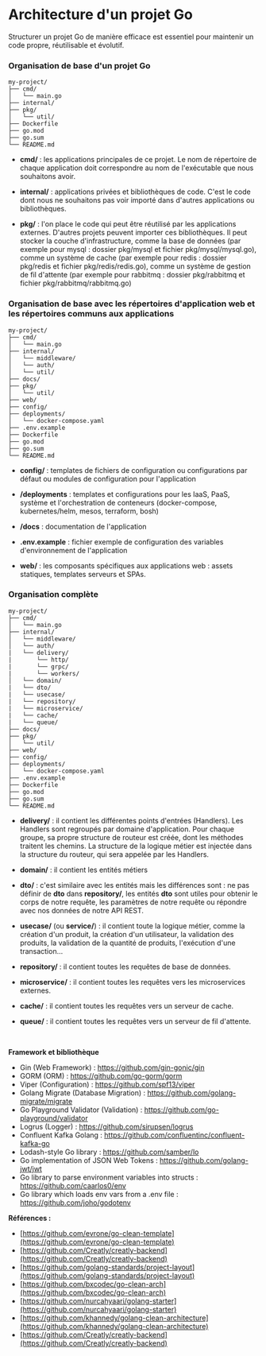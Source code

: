 # Architecture d'un projet Go

Structurer un projet Go de manière efficace est essentiel pour maintenir un code propre, réutilisable et évolutif.

### Organisation de base d'un projet Go

```
my-project/
├── cmd/
│   └── main.go
├── internal/
├── pkg/
│   └── util/
├── Dockerfile
├── go.mod
├── go.sum
└── README.md
```

- **cmd/** : les applications principales de ce projet. Le nom de répertoire de chaque application doit correspondre au nom de l'exécutable que nous souhaitons avoir.

- **internal/** : applications privées et bibliothèques de code. C'est le code dont nous ne souhaitons pas voir importé dans d'autres applications ou bibliothèques.

- **pkg/** : l'on place le code qui peut être réutilisé par les applications externes. D'autres projets peuvent importer ces bibliothèques.
Il peut stocker la couche d'infrastructure, comme la base de données (par exemple pour mysql : dossier pkg/mysql et 
fichier pkg/mysql/mysql.go), comme un système de cache (par exemple pour redis : dossier pkg/redis et 
fichier pkg/redis/redis.go), comme un système de gestion de fil d'attente (par exemple pour rabbitmq : dossier pkg/rabbitmq 
et fichier pkg/rabbitmq/rabbitmq.go)

### Organisation de base avec les répertoires d'application web et les répertoires communs aux applications

```
my-project/
├── cmd/
│   └── main.go
├── internal/
│   └── middleware/
│   └── auth/
│   └── util/
├── docs/
├── pkg/
│   └── util/
├── web/
├── config/
├── deployments/
│   └── docker-compose.yaml
├── .env.example
├── Dockerfile
├── go.mod
├── go.sum
└── README.md
```

- **config/** : templates de fichiers de configuration ou configurations par défaut ou modules de configuration pour l'application

- **/deployments** : templates et configurations pour les IaaS, PaaS, système et l'orchestration de conteneurs (docker-compose, kubernetes/helm, mesos, terraform, bosh)

- **/docs** : documentation de l'application

- **.env.example** : fichier exemple de configuration des variables d'environnement de l'application

- **web/** : les composants spécifiques aux applications web : assets statiques, templates serveurs et SPAs.

### Organisation complète

```
my-project/
├── cmd/
│   └── main.go
├── internal/
│   └── middleware/
│   └── auth/
|   └── delivery/
|       └── http/
|       └── grpc/
|       └── workers/
│   └── domain/
|   └── dto/
|   └── usecase/
|   └── repository/
|   └── microservice/
|   └── cache/
|   └── queue/
├── docs/
├── pkg/
│   └── util/
├── web/
├── config/
├── deployments/
│   └── docker-compose.yaml
├── .env.example
├── Dockerfile
├── go.mod
├── go.sum
└── README.md
```

- **delivery/** : il contient les différentes points d'entrées (Handlers). Les Handlers sont regroupés par domaine d'application.
Pour chaque groupe, sa propre structure de routeur est créée, dont les méthodes traitent les chemins.
La structure de la logique métier est injectée dans la structure du routeur, qui sera appelée par les Handlers.

- **domain/** : il contient les entités métiers

- **dto/** : c'est similaire avec les entités mais les différences sont : ne pas définir de **dto** dans **repository/**, les entités **dto** 
sont utiles pour obtenir le corps de notre requête, les paramètres de notre requête ou répondre avec nos données de notre API REST.

- **usecase/** (ou **service/**) : il contient toute la logique métier, comme la création d'un produit, la création d'un utilisateur, 
la validation des produits, la validation de la quantité de produits, l'exécution d'une transaction...

- **repository/** : il contient toutes les requêtes de base de données.

- **microservice/** : il contient toutes les requêtes vers les microservices externes.

- **cache/** : il contient toutes les requêtes vers un serveur de cache.

- **queue/** : il contient toutes les requêtes vers un serveur de fil d'attente.

<br>

**Framework et bibliothèque**

- Gin (Web Framework) : https://github.com/gin-gonic/gin
- GORM (ORM) : https://github.com/go-gorm/gorm
- Viper (Configuration) : https://github.com/spf13/viper
- Golang Migrate (Database Migration) : https://github.com/golang-migrate/migrate
- Go Playground Validator (Validation) : https://github.com/go-playground/validator
- Logrus (Logger) : https://github.com/sirupsen/logrus
- Confluent Kafka Golang : https://github.com/confluentinc/confluent-kafka-go
- Lodash-style Go library : https://github.com/samber/lo
- Go implementation of JSON Web Tokens : https://github.com/golang-jwt/jwt
- Go library to parse environment variables into structs : https://github.com/caarlos0/env
- Go library which loads env vars from a .env file : https://github.com/joho/godotenv

**Références :**

- [https://github.com/evrone/go-clean-template](https://github.com/evrone/go-clean-template)
- [https://github.com/Creatly/creatly-backend](https://github.com/Creatly/creatly-backend)
- [https://github.com/golang-standards/project-layout](https://github.com/golang-standards/project-layout)
- [https://github.com/bxcodec/go-clean-arch](https://github.com/bxcodec/go-clean-arch)
- [https://github.com/nurcahyaari/golang-starter](https://github.com/nurcahyaari/golang-starter)
- [https://github.com/khannedy/golang-clean-architecture](https://github.com/khannedy/golang-clean-architecture)
- [https://github.com/Creatly/creatly-backend](https://github.com/Creatly/creatly-backend)
